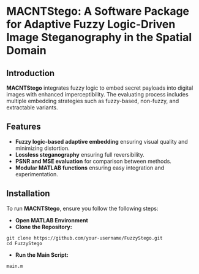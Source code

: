 # MACNTStego: A Software Package for Adaptive Fuzzy Logic-Driven Image Steganography in the Spatial Domain

## Introduction

**MACNTStego** integrates fuzzy logic to embed secret payloads into digital images with enhanced imperceptibility. The evaluating process includes multiple embedding strategies such as fuzzy-based, non-fuzzy, and extractable variants.

## Features

- **Fuzzy logic-based adaptive embedding** ensuring visual quality and minimizing distortion.
- **Lossless steganography** ensuring full reversibility.
- **PSNR and MSE evaluation** for comparison between methods.
- **Modular MATLAB functions** ensuring easy integration and experimentation.
  
## Installation

To run **MACNTStego**, ensure you follow the following steps:

- **Open MATLAB Environment**
- **Clone the Repository:**
```
git clone https://github.com/your-username/FuzzyStego.git
cd FuzzyStego
```
- **Run the Main Script:**
```
main.m
```
 
